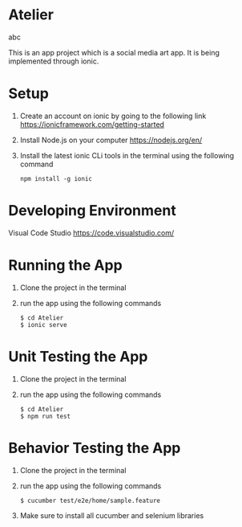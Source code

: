 # Atelier

abc

This is an app project which is a social media art app. It is being implemented through ionic.  

# Setup
1. Create an account on ionic by going to the following link
https://ionicframework.com/getting-started
2. Install Node.js on your computer https://nodejs.org/en/
3. Install the latest ionic CLi tools in the terminal using the following command
    
       
       npm install -g ionic

# Developing Environment
Visual Code Studio https://code.visualstudio.com/

# Running the App
1. Clone the project in the terminal
2. run the app using the following commands

       $ cd Atelier 
       $ ionic serve
       
       
# Unit Testing the App
1. Clone the project in the terminal
2. run the app using the following commands

       $ cd Atelier
       $ npm run test
       

# Behavior Testing the App
1. Clone the project in the terminal
2. run the app using the following commands

       $ cucumber test/e2e/home/sample.feature

3. Make sure to install all cucumber and selenium libraries
       
